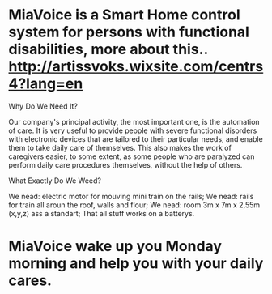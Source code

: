 # MiaVoice is a Smart Home control system for persons with functional disabilities, more about this.. http://artissvoks.wixsite.com/centrs4?lang=en
  
  Why Do We Need It?
  
  Our company's principal activity, the most important one, is the automation of care. It is very useful to provide people with severe functional disorders with electronic devices that are tailored to their particular needs, and enable them to take daily care of themselves. This also makes the work of caregivers easier, to some extent, as some people who are paralyzed can perform daily care procedures themselves, without the help of others.​
  
  What Exactly Do We Weed? 

  We nead: electric motor for mouving mini train on the rails;
  We nead: rails for train all aroun the roof, walls and flour;
  We nead: room 3m x 7m x 2,55m (x,y,z) ass a standart;
  That all stuff works on a batterys.
  
# MiaVoice wake up you Monday morning and help you with your daily cares.
